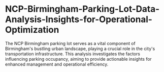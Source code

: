 # NCP-Birmingham-Parking-Lot-Data-Analysis-Insights-for-Operational-Optimization
The NCP Birmingham parking lot serves as a vital component of Birmingham's bustling urban landscape, playing a crucial role in the city's transportation infrastructure. This analysis investigates the factors influencing parking occupancy, aiming to provide actionable insights for enhanced management and operational efficiency.
